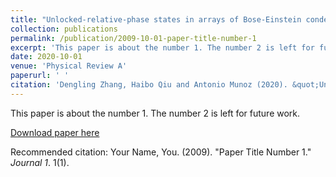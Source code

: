 ```yaml
---
title: "Unlocked-relative-phase states in arrays of Bose-Einstein condensates"
collection: publications
permalink: /publication/2009-10-01-paper-title-number-1
excerpt: 'This paper is about the number 1. The number 2 is left for future work.'
date: 2020-10-01
venue: 'Physical Review A'
paperurl: ' '
citation: 'Dengling Zhang, Haibo Qiu and Antonio Munoz (2020). &quot;Unlocked-relative-phase states in arrays of Bose-Einstein condensates.&quot; <i>Phy. Rev. A</i>. 101, 063623 (2020).'
---
```

This paper is about the number 1. The number 2 is left for future work.

[Download paper here](http://academicpages.github.io/files/paper1.pdf)

Recommended citation: Your Name, You. (2009). "Paper Title Number 1." <i>Journal 1</i>. 1(1).
